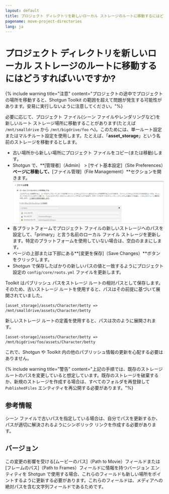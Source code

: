 ```yaml
---
layout: default
title: プロジェクト ディレクトリを新しいローカル ストレージのルートに移動するにはどうすればいいですか?
pagename: move-project-directories
lang: ja
---
```


# プロジェクト ディレクトリを新しいローカル ストレージのルートに移動するにはどうすればいいですか?

{% include warning title="注意" content="プロジェクトの途中でプロジェクトの場所を移動すると、Shotgun Toolkit の範囲を超えて問題が発生する可能性があります。安易に実行しないように注意してください。"%}

必要に応じて、プロジェクト ファイル(シーン ファイルやレンダリングなど)を 新しいルート ストレージ場所に移動することがあります(たとえば `/mnt/smalldrive` から `/mnt/bigdrive/foo` へ)。このためには、単一ルート設定またはマルチルート設定を使用します。たとえば、「**asset_storage**」という名前のストレージを移動するとします。

- 古い場所から新しい場所にプロジェクト ファイルをコピー(または移動)します。
- Shotgun で、**[管理者]（Admin） > [サイト基本設定]（Site Preferences）**ページに移動して、**[ファイル管理]（File Management）**セクションを開きます。![サイト基本設定の Shotgun ストレージのルート セクション。](./images/shotgun-storage-roots.png)
- 各プラットフォームでプロジェクト ファイルの新しいストレージへのパスを設定して、「primary」と言う名前のローカル ファイル ストレージを更新します。特定のプラットフォームを使用していない場合は、空白のままにします。
- ページの上部または下部にある**[変更を保存]（Save Changes）**ボタンをクリックします。
- Shotgun で保存したばかりの新しいパスの値と一致するようにプロジェクト設定の `config/core/roots.yml` ファイルを更新します。

Toolkit はパブリッシュ パスをストレージ ルートの相対パスとして保存します。そのため、古いストレージ ルートを使用すると、パスはその前提に基づいて展開されていました。

    [asset_storage]/assets/Character/betty => /mnt/smalldrive/assets/Character/betty

新しいストレージ ルートの定義を使用すると、パスは次のように展開されます。

    [asset-storage]/assets/Character/betty => /mnt/bigdrive/foo/assets/Character/betty

これで、Shotgun や Toolkit 内の他のパブリッシュ情報の更新を心配する必要はありません。

{% include warning title="警告" content="上記の手順では、既存のストレージ ルートのパスを変更していると想定しています。既存のストレージを破棄するか、新規のストレージを作成する場合は、すべてのフォルダを再登録して `PublishedFiles` エンティティを再公開する必要があります。"%}

## 参考情報

シーン ファイルで古いパスを指定している場合は、自分でパスを更新するか、パスが適切に解決されるようにシンボリック リンクを作成する必要があります。

## バージョン

この変更の影響を受ける[ムービーのパス]（Path to Movie）フィールドまたは[フレームのパス]（Path to Frames）フィールドに情報を持つバージョン エンティティを Shotgun で使用する場合、これらのフィールドも新しい場所をポイントするように更新する必要があります。これらのフィールドは、メディアへの絶対パスを含む文字列フィールドであるためです。